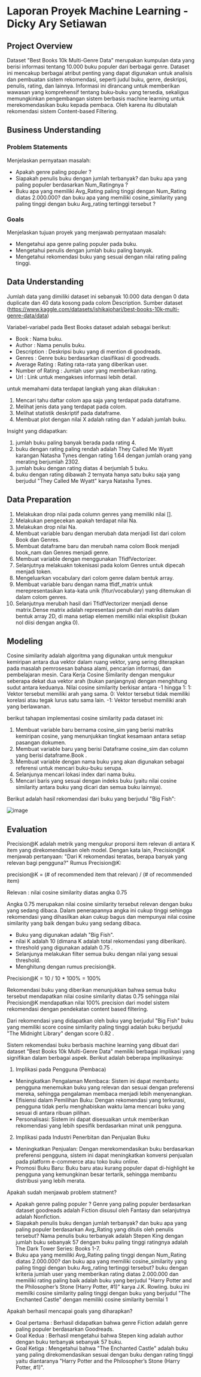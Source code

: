 # Laporan Proyek Machine Learning - Dicky Ary Setiawan

## Project Overview

Dataset "Best Books 10k Multi-Genre Data" merupakan kumpulan data yang berisi informasi tentang 10.000 buku populer dari berbagai genre. Dataset ini mencakup berbagai atribut penting yang dapat digunakan untuk analisis dan pembuatan sistem rekomendasi, seperti judul buku, genre, deskripsi, penulis, rating, dan lainnya. Informasi ini dirancang untuk memberikan wawasan yang komprehensif tentang buku-buku yang tersedia, sekaligus memungkinkan pengembangan sistem berbasis machine learning untuk merekomendasikan buku kepada pembaca. Oleh karena itu dibutalah rekomendasi sistem Content-based Filtering.

## Business Understanding

### Problem Statements

Menjelaskan pernyataan masalah:
- Apakah genre paling populer ?
- Siapakah penulis buku dengan jumlah terbanyak? dan buku apa yang paling populer berdasarkan Num_Ratingnya ?
- Buku apa yang memiliki Avg_Rating paling tinggi dengan Num_Rating diatas 2.000.000? dan buku apa yang memiliki cosine_similarity yang paling tinggi dengan buku Avg_rating tertinggi tersebut ?

### Goals

Menjelaskan tujuan proyek yang menjawab pernyataan masalah:
- Mengetahui apa genre paling populer pada buku.
- Mengetahui penulis dengan jumlah buku paling banyak.
- Mengetahui rekomendasi buku yang sesuai dengan nilai rating paling tinggi.


## Data Understanding
Jumlah data yang dimiliki dataset ini sebanyak 10.000 data dengan 0 data duplicate dan 40 data kosong pada colom Description.
Sumber dataset (https://www.kaggle.com/datasets/ishikajohari/best-books-10k-multi-genre-data/data)

Variabel-variabel pada Best Books dataset adalah sebagai berikut:
- Book             : Nama buku.
- Author           : Nama penulis buku.
- Description      : Deskripsi buku yang di mention di goodreads.
- Genres           : Genre buku berdasarkan clasifikasi di goodreads.
- Average Rating   : Rating rata-rata yang diberikan user.
- Number of Rating : Jumlah user yang memberikan rating.
- Url              : Link untuk mengakses informasi lebih detail.

untuk memahami data terdapat langkah yang akan dilakukan :
1. Mencari tahu daftar colom apa saja yang terdapat pada dataframe.
2. Melihat jenis data yang terdapat pada colom.
3. Melihat statistik deskriptif pada dataframe.
4. Membuat plot dengan nilai X adalah rating dan Y adalah jumlah buku.
   
Insight yang didapatkan:
1. jumlah buku paling banyak berada pada rating 4.
2. buku dengan rating paling rendah adalah They Called Me Wyatt karangan Natasha Tynes dengan rating 1.64 dengan jumlah orang yang merating berjumlah 2302.
3. jumlah buku dengan rating diatas 4 berjumlah 5 buku.
4. buku dengan rating dibawah 2 ternyata hanya satu buku saja yang berjudul "They Called Me Wyatt" karya Natasha Tynes.
   
## Data Preparation

1. Melakukan drop nilai pada column genres yang memiliki nilai [].
2. Melakukan pengecekan apakah terdapat nilai Na.
3. Melakukan drop nilai Na.
4. Membuat variable baru dengan merubah data menjadi list dari colom Book dan Genres.
5. Membuat dataframe baru dan merubah nama colom Book menjadi book_nam dan Genres menjadi genre.
6. Membuat variable dengan menggunakan TfidfVectorizer.
7. Selanjutnya melakuakn tokenisasi pada kolom Genres untuk dipecah menjadi token.
8. Mengeluarkan vocabulary dari colom genre dalam bentuk array.
9. Membuat variable baru dengan nama tfidf_matrix untuk merepresentasikan kata-kata unik (fitur/vocabulary) yang ditemukan di dalam colom genres.
10. Selanjutnya merubah hasil dari TfidfVectorizer menjadi dense matrix.Dense matrix adalah representasi penuh dari matriks dalam bentuk array 2D, di mana setiap elemen memiliki nilai eksplisit (bukan nol diisi dengan angka 0).

## Modeling

Cosine similarity adalah algoritma yang digunakan untuk mengukur kemiripan antara dua vektor dalam ruang vektor, yang sering diterapkan pada masalah pemrosesan bahasa alami, pencarian informasi, dan pembelajaran mesin.
Cara Kerja Cosine Similarity dengan mengukur seberapa dekat dua vektor arah (bukan panjangnya) dengan menghitung sudut antara keduanya. Nilai cosine similarity berkisar antara -1 hingga 1:
1: Vektor tersebut memiliki arah yang sama.
0: Vektor tersebut tidak memiliki korelasi atau tegak lurus satu sama lain.
-1: Vektor tersebut memiliki arah yang berlawanan.

berikut tahapan implementasi cosine similarity pada dataset ini:
1. Membuat variable baru bernama cosine_sim yang berisi matriks kemiripan cosine, yang menunjukkan tingkat kesamaan antara setiap pasangan dokumen.
2. Membuat variable baru yang berisi Dataframe cosine_sim dan column yang berisi dataframe.Book .
3. Membuat variable dengan nama buku yang akan digunakan sebagai referensi untuk mencari buku-buku serupa.
4. Selanjunya mencari lokasi index dari nama buku.
5. Mencari baris yang sesuai dengan indeks buku (yaitu nilai cosine similarity antara buku yang dicari dan semua buku lainnya).

Berikut adalah hasil rekomendasi dari buku yang berjudul "Big Fish":


![image](https://github.com/user-attachments/assets/7e1513e8-55e2-4302-8765-d1dc8ea9d845)


## Evaluation
Precision@K adalah metrik yang mengukur proporsi item relevan di antara K item yang direkomendasikan oleh model. Dengan kata lain, Precision@K menjawab pertanyaan: "Dari K rekomendasi teratas, berapa banyak yang relevan bagi pengguna?"
Rumus Precision@K:

precision@K = (# of recommended item that relevan) / (# of recommended item)

Relevan : nilai cosine similarity diatas angka 0.75

Angka 0.75 merupakan nilai cosine similarity tersebut relevan dengan buku yang sedang dibaca. Dalam penerapannya angka ini cukup tinggi sehingga rekomendasi yang dihasilkan akan cukup bagus dan mempunyai nilai cosine similarity yang baik dengan buku yang sedang dibaca.
- Buku yang digunakan adalah "Big Fish".
- nilai K adalah 10 (dimana K adalah total rekomendasi yang diberikan).
- threshold yang digunakan adalah 0.75 .
- Selanjunya melakukan filter semua buku dengan nilai yang sesuai threshold.
- Menghitung dengan rumus precision@k.

Precision@K = 10 / 10 * 100% =  100%

Rekomendasi buku yang diberikan menunjukkan bahwa semua buku tersebut mendapatkan nilai cosine similarity diatas 0.75 sehingga nilai Precision@K mendapatkan nilai 100% precision dari model sistem rekomendasi dengan pendekatan content based filtering.

Dari rekomendasi yang didapatkan oleh buku yang berjudul "Big Fish" buku yang memiliki score cosine similarity paling tinggi adalah buku berjudul "The Midnight Library" dengan score 0.82 .

Sistem rekomendasi buku berbasis machine learning yang dibuat dari dataset "Best Books 10k Multi-Genre Data" memiliki berbagai implikasi yang signifikan dalam berbagai aspek. Berikut adalah beberapa implikasinya:

1. Implikasi pada Pengguna (Pembaca)
- Meningkatkan Pengalaman Membaca: Sistem ini dapat membantu pengguna menemukan buku yang relevan dan sesuai dengan preferensi mereka, sehingga pengalaman membaca menjadi lebih menyenangkan.
- Efisiensi dalam Pemilihan Buku: Dengan rekomendasi yang terkurasi, pengguna tidak perlu menghabiskan waktu lama mencari buku yang sesuai di antara ribuan pilihan.
- Personalisasi: Sistem ini dapat disesuaikan untuk memberikan rekomendasi yang lebih spesifik berdasarkan minat unik pengguna.
2. Implikasi pada Industri Penerbitan dan Penjualan Buku
- Meningkatkan Penjualan: Dengan merekomendasikan buku berdasarkan preferensi pengguna, sistem ini dapat meningkatkan konversi penjualan pada platform e-commerce atau toko buku online.
- Promosi Buku Baru: Buku baru atau kurang populer dapat di-highlight ke pengguna yang kemungkinan besar tertarik, sehingga membantu distribusi yang lebih merata.

Apakah sudah menjawab problem statment?

- Apakah genre paling populer ?
  Genre yang paling populer berdasarkan dataset goodreads adalah Fiction disusul oleh Fantasy dan selanjutnya adalah Nonfiction.
- Siapakah penulis buku dengan jumlah terbanyak? dan buku apa yang paling populer berdasarkan Avg_Rating yang ditulis oleh penulis tersebut?
  Nama penulis buku terbanyak adalah Stepen King dengan jumlah buku sebanyak 57 dengam buku paling tinggi ratingnya adalah The Dark Tower Series: Books 1-7.
- Buku apa yang memiliki Avg_Rating paling tinggi dengan Num_Rating diatas 2.000.000? dan buku apa yang memiliki cosine_similarity yang paling tinggi dengan buku Avg_rating tertinggi tersebut?
  buku dengan kriteria jumlah user yang memberikan rating diatas 2.000.000 dan memiliki rating paling baik adalah buku yang berjudul "Harry Potter and the Philosopher’s Stone (Harry Potter, #1)" karya J.K. Rowling. buku ini memilki cosine similarity paling tinggi dengan buku yang berjudul "The Enchanted Castle" dengan memiliki cosine similarity bernilai 1

Apakah berhasil mencapai goals yang diharapkan?
- Goal pertama : Berhasil didapatkan bahwa genre Fiction adalah genre paling populer berdasarkan Goodreads.
- Goal Kedua   : Berhasil mengetahui bahwa Stepen king adalah author dengan buku terbanyak sebanyak 57 buku.
- Goal Ketiga  : Mengetahui bahwa "The Enchanted Castle" adalah buku yang paling direkomendasikan sesuai dengan buku dengan rating tinggi yaitu diantaranya "Harry Potter and the Philosopher’s Stone (Harry Potter, #1)".
